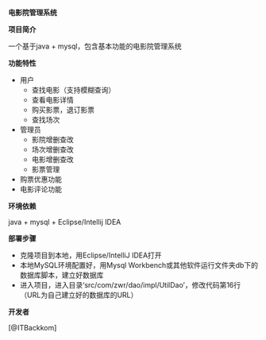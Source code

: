 **电影院管理系统**

**项目简介**

一个基于java + mysql，包含基本功能的电影院管理系统

**功能特性**

* 用户
  * 查找电影（支持模糊查询）
  * 查看电影详情
  * 购买影票，退订影票
  * 查找场次
* 管理员
  * 影院增删查改
  * 场次增删查改
  * 电影增删查改
  * 影票管理
* 购票优惠功能
* 电影评论功能

**环境依赖**

java + mysql + Eclipse/Intellij IDEA

**部署步骤**

* 克隆项目到本地，用Eclipse/IntelliJ IDEA打开
* 本地MySQL环境配置好，用Mysql Workbench或其他软件运行文件夹db下的数据库脚本，建立好数据库
* 进入项目，进入目录‘src/com/zwr/dao/impl/UtilDao’，修改代码第16行 （URL为自己建立好的数据库的URL）


**开发者**

[@ITBackkom]
